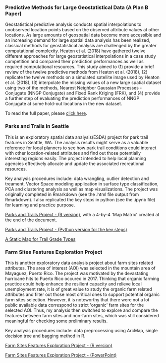 ### Predictive Methods for Large Geostatistical Data (A Plan B Paper)

Geostatistical predictive analysis conducts spatial interpolations to unobserved location points based on the observed attribute values at other locations. As large amounts of geospatial data become more accessible and an increasing demand for large spatial data analysis has been realized, classical methods for geostatistical analysis are challenged by the greater computational complexity. Heaton et al.
(2018) have gathered twelve different approaches for large geostatistical interpolations in a case study competition and compared their prediction performances as well as required computational resources. This study aimed to (1) provide a brief review of the twelve predictive methods from Heaton et al. (2018), (2) replicate the twelve methods on a simulated satellite image used by Heaton et al. (2018), (3) interpolate the missing values of a new large spatial dataset using two of the methods, Nearest Neighbor Gaussian Processes - Conjugate (NNGP Conjugate) and Fixed Rank Kriging (FRK), and (4) provide a further step of evaluating the prediction performances of NNGP Conjugate at some hold-out locations in the new dataset.

To read the full paper, please [click here](https://github.com/wanjingz/Academic-Projects/blob/master/Predictive%20Methods%20for%20Large%20Geostatistical%20Data.pdf).


### Parks and Trails in Seattle

This is an exploratory spatial data analysis(ESDA) project for park trail features in Seattle, WA. The analysis results might serve as a valuable reference for local planners to see how park trail conditions could interact with other location-related attributes and find out those potentially interesting regions easily. The project intended to help local planning agencies effectively allocate and update the associated recreational resources.

Key analysis procedures include: data wrangling, outlier detection and treament, Vector Space modeling application in surface type classification, PCA and clustering analysis as well as map visualizations. The project was originally completed in Rmarkdown (see the .html file output from Rmarkdown). I also replicated the key steps in python (see the .ipynb file) for learning and practice purpose. 


[Parks and Trails Project - (R version)](http://htmlpreview.github.io/?https://github.com/wanjingz/Academic-Projects/blob/master/Parks%20and%20Trails/Project2_Jingzhe_Wang.html), with a 4-by-4 'Map Matrix' created at the end of the document.

[Parks and Trails Project - (Python version for the key steps)](https://github.com/wanjingz/Academic-Projects/blob/master/Parks%20and%20Trails/Park%20Trail%20Project%20in%20Python.ipynb)

[A Static Map for Trail Grade Types](https://github.com/wanjingz/Academic-Projects/blob/master/Parks%20and%20Trails/Seattle%20Parks%20and%20Trails%20Static%20Map.pdf)

### Farm Sites Features Exploration Project

This is another exploratory data analysis project about farm sites related attributes. The area of interest (AOI) was selected in the mountain area of Mayaguez, Puerto Rico. The project was motivated by the devastating hurricane hits to Puerto Rico occured in 2017. Thinking that organic farming practice could help enhance the resilient capacity and relieve local unemployment rate, it is of great value to study the organic farm related attributes and filter out those most critical ones to support potential organic farm sites selection. However, it is noteworthy that there were not a lot public available data correspond to strict 'organic' farm sites for the selected AOI. Thus, my analysis then switched to explore and compare the features between farm sites and non-farm sites, which was still considered meaningful for checking some preliminary results.

Key analysis procedures include: data preprocessing using ArcMap, single decision tree and bagging method in R.

[Farm Sites Features Exploration Project - (R version)](https://github.com/wanjingz/Academic-Projects/blob/master/Farm%20Sites%20Features%20Exploration/farm_sites_attributes_project.pdf)

[Farm Sites Features Exploration Project - (PowerPoint)](https://github.com/wanjingz/Academic-Projects/blob/master/Farm%20Sites%20Features%20Exploration/farm_sites_attributes_ppt.pdf)
